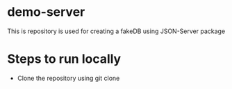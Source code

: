 # demo-server

This is repository is used for creating a fakeDB using JSON-Server package

# Steps to run locally
 * Clone the repository using
   git clone <repo-url>
 
